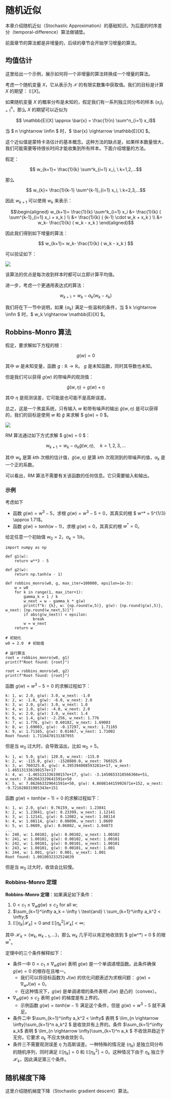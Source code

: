 # 随机近似

本章介绍随机近似（Stochastic Approximation）的基础知识。为后面的时序差分（temporal-difference）算法做铺垫。

前面章节的算法都是非增量的，后续的章节会开始学习增量的算法。

## 均值估计

这里给出一个示例，展示如何将一个非增量的算法转换成一个增量的算法。

考虑一个随机变量 $X$，它从表示为 $\mathcal{X}$ 的有限实数集中获取值。我们的目标是计算 $X$ 的期望： $\mathbb{E}[X]$。

如果随机变量 $X$ 的概率分布是未知的，假定我们有一系列独立同分布的样本 $\{x_i\}^n_{i=1}$，那么 $X$ 的期望可以近似为

$$ \mathbb{E}[X] \approx \bar{x} = \frac{1}{n} \sum^n_{i=1} x_i$$

当 $ n \rightarrow \infin $ 时，$ \bar{x} \rightarrow \mathbb{E}[X] $。

这个近似值是蒙特卡洛估计的基本概念。这种方法的缺点是，如果样本数量很大，我们可能需要等待很长时间才能收集到所有样本。下面介绍增量的方法。

假定：

$$ w_{k+1}= \frac{1}{k} \sum^k_{i=1} x_i, \ k=1,2,...$$

那么 

$$ w_{k}= \frac{1}{k-1} \sum^{k-1}_{i=1} x_i, \ k=2,3,...$$

因此 $w_{k+1}$ 可以使用 $w_{k}$ 来表示：

$$\begin{aligned}
w_{k+1}= \frac{1}{k} \sum^k_{i=1} x_i &= \frac{1}{k} ( \sum^{k-1}_{i=1} x_i + x_k ) \\
&=  \frac{1}{k} ( (k-1) \cdot w_k + x_k ) \\
&=  w_k- \frac{1}{k} ( w_k - x_k )
\end{aligned}$$ 

因此我们得到如下增量的算法：

$$ w_{k+1}= w_k- \frac{1}{k} ( w_k - x_k ) $$

可以验证如下：

![](./assets/chapter6_mean_estimation.png)

该算法的优点是每次收到样本时都可以立即计算平均值。

进一步，考虑一个更通用表达式的算法：

$$ w_{k+1}= w_k-  \alpha_k ( w_k - x_k ) $$

我们将在下一节中说明，如果 $\{\alpha_k\}$ 满足一些温和的条件，当 $ k \rightarrow \infin $ 时，$ w_k \rightarrow \mathbb{E}[X] $。

## Robbins-Monro 算法


假定，要求解如下方程的根：

$$ g(w) = 0 $$

其中 $w$ 是未知变量，函数 $g: \mathbb{R} \rightarrow \mathbb{R}$。 $g$ 是未知函数，同时其导数也未知。

但是我们可以获得 $g(w)$ 的带噪声的观测值：

$$ \widetilde{g} (w, \eta) = g(w) + \eta $$

其中 $\eta$ 是观测误差，它可能是也可能不是高斯误差。

总之，这是一个黑盒系统，只有输入 $w$ 和带有噪声的输出 $\widetilde{g} (w, \eta)$ 是可以获得的，我们的目标是使用 $w$ 和  $\widetilde{g}$ 来求解 $ g(w) = 0 $。

![](./assets/chapter6_rm_solve.png)

RM 算法通过如下方式求解 $ g(w) = 0 $：

$$ w_{k+1}= w_k-  \alpha_k \widetilde{g} (w, \eta), \quad k=1,2,3,... $$

其中 $w_k$ 是第 $k\text{th}$ 次根的估计值，$\widetilde{g} (w, \eta)$ 是第 $k\text{th}$ 次观测到的带噪声的值，$\alpha_k$ 是一个正的系数。

可以看出，RM 算法不需要有关该函数的任何信息。它只需要输入和输出。

### 示例

考虑如下
- 函数 $g(w) = w^3 -5$，求根 $g(w) = w^3 -5 = 0$，其真实的根 $ w^* = 5^{1/3} \approx  1.71$。
- 函数 $g(w) = tanh(w −1)$，求根 $g(w) = 0$，其真实的根 $w^* =0$。

给定任意一个初始值 $w_0 = 2$，$\alpha_k = 1/k$。


```
import numpy as np

def g1(w):
    return w**3 - 5

def g2(w):
    return np.tanh(w - 1)

def robbins_monro(w0, g, max_iter=100000, epsilon=1e-3):
    w = w0
    for k in range(1, max_iter+1):
        gamma_k = 1 / k
        w_next = w - gamma_k * g(w)
        print(f"k: {k}, w: {np.round(w,5)}, g(w): {np.round(g(w),5)}, w_next: {np.round(w_next,5)}")
        if abs(g(w_next)) < epsilon:
            break
        w = w_next
    return w

# 初始化
w0 = 2.0  # 初始值

# 运行算法
root = robbins_monro(w0, g1)
print(f"Root found: {root}")

root = robbins_monro(w0, g2)
print(f"Root found: {root}")
```

函数 $g(w) = w^3 -5 = 0$ 的求解过程如下：

```
k: 1, w: 2.0, g(w): 3.0, w_next: -1.0
k: 2, w: -1.0, g(w): -6.0, w_next: 2.0
k: 3, w: 2.0, g(w): 3.0, w_next: 1.0
k: 4, w: 1.0, g(w): -4.0, w_next: 2.0
k: 5, w: 2.0, g(w): 3.0, w_next: 1.4
k: 6, w: 1.4, g(w): -2.256, w_next: 1.776
k: 7, w: 1.776, g(w): 0.60182, w_next: 1.69003
k: 8, w: 1.69003, g(w): -0.17297, w_next: 1.71165
k: 9, w: 1.71165, g(w): 0.01467, w_next: 1.71002
Root found: 1.7116470131387955
```

但是当 $w_0$ 过大时，会导致溢出，比如 $w_0=5$。

```
k: 1, w: 5.0, g(w): 120.0, w_next: -115.0
k: 2, w: -115.0, g(w): -1520880.0, w_next: 760325.0
k: 3, w: 760325.0, g(w): 4.395394008593281e+17, w_next: -1.465131336190157e+17
k: 4, w: -1.465131336190157e+17, g(w): -3.1450653318566366e+51, w_next: 7.862663329641591e+50
k: 5, w: 7.862663329641591e+50, g(w): 4.860814415992671e+152, w_next: -9.721628831985343e+151
```

函数 $g(w) = tanh(w −1) = 0$ 的求解过程如下：

```
k: 1, w: 2.0, g(w): 0.76159, w_next: 1.23841
k: 2, w: 1.23841, g(w): 0.23399, w_next: 1.12141
k: 3, w: 1.12141, g(w): 0.12082, w_next: 1.08114
k: 4, w: 1.08114, g(w): 0.08096, w_next: 1.0609
k: 5, w: 1.0609, g(w): 0.06082, w_next: 1.04873
...
k: 240, w: 1.00102, g(w): 0.00102, w_next: 1.00102
k: 241, w: 1.00102, g(w): 0.00102, w_next: 1.00101
k: 242, w: 1.00101, g(w): 0.00101, w_next: 1.00101
k: 243, w: 1.00101, g(w): 0.00101, w_next: 1.001
k: 244, w: 1.001, g(w): 0.001, w_next: 1.001
Root found: 1.0010032332524639
```

但是当 $w_0$ 过大时，收敛会比较慢。

### Robbins-Monro 定理

**Robbins-Monro 定理**：如果满足如下条件：
1. $0 < c_1 \leq \nabla_w g(w) \leq c_2 \  \text{for all } w;$
2. $\sum_{k=1}^\infty a_k = \infty \  \text{and} \  \sum_{k=1}^\infty a_k^2 < \infty;$
3. $\mathbb{E}[\eta_k | \mathcal{H}_k] = 0 \  \text{and} \ \mathbb{E}[\eta_k^2 | \mathcal{H}_k] < \infty;$

其中 $\mathcal{H}_k = \{w_k, w_{k-1}, ... \}$，那么 $w_k$ 几乎可以肯定地收敛到 $ g(w^*) = 0 $ 的根 $w^*$。

定理中的三个条件解释如下：

- 条件一中 $0 < c_1 \leq \nabla_w g(w)$ 表明 $g(w)$ 是一个单调递增函数。此条件确保  $g(w)=0$ 的根存在且唯一。
  - 我们可以将目标函数为 $J(w)$ 的优化问题表述为求根问题： $g(w) = \nabla_w J(w)=0$。
  - 在这种情况下，$g(w)$ 是单调递增的条件表明 $J(w)$ 是凸的（convex）。
- $\nabla_w g(w) \leq c_2$ 表明 $g(w)$ 的梯度是有上界的。
  - 示例函数 $g(w) = tanh(w −1)$ 满足这个条件，但是 $g(w) = w^3 -5$ 就不满足。
- 条件二中 $\sum_{k=1}^\infty a_k^2 < \infty$ 表明 $ \lim_{n \rightarrow \infty}\sum_{k=1}^n a_k^2 $ 是收敛并有上界的。条件 $\sum_{k=1}^\infty a_k$ 表明 $ \lim_{n \rightarrow \infty}\sum_{k=1}^n a_k $ 不收敛并趋近于无穷。它要求 $a_k$ 不应太快收敛到 $0$。
- 条件三不需要观测误差 $\eta$ 为高斯误差。一种特殊的情况是 $\{\eta_k\}$ 是独立同分布的随机序列，同时满足 $\mathbb{E}[\eta_k ] = 0$ 和 $\mathbb{E}[\eta^2_k ] = 0$。这种情况下由于 $\eta_k$ 独立于 $\mathcal{H}_k$，因此满足第三个条件。

## 随机梯度下降

这里介绍随机梯度下降（Stochastic gradient descent）算法。